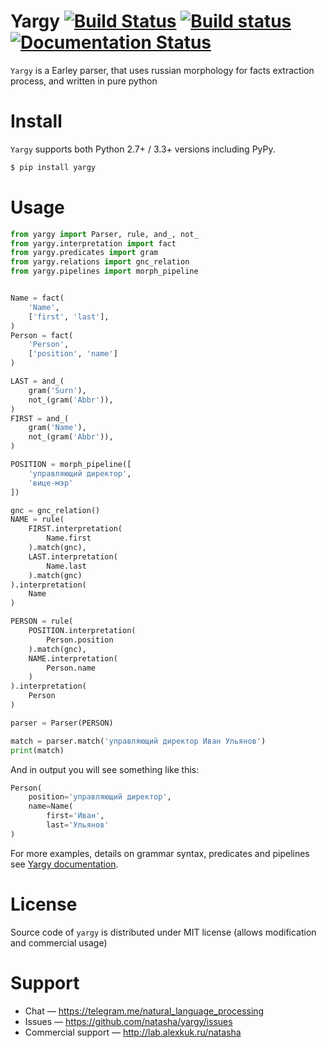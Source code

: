 # Yargy [![Build Status](https://travis-ci.org/natasha/yargy.svg?branch=master)](https://travis-ci.org/natasha/yargy) [![Build status](https://ci.appveyor.com/api/projects/status/ik1tf9n32yh9wfy5?svg=true)](https://ci.appveyor.com/project/dveselov/yargy) [![Documentation Status](https://readthedocs.org/projects/yargy/badge/?version=latest)](http://yargy.readthedocs.io/en/latest/?badge=latest)

`Yargy` is a Earley parser, that uses russian morphology for facts extraction process, and written in pure python

# Install

`Yargy` supports both Python 2.7+ / 3.3+ versions including PyPy.

```bash
$ pip install yargy
```

# Usage

```python
from yargy import Parser, rule, and_, not_
from yargy.interpretation import fact
from yargy.predicates import gram
from yargy.relations import gnc_relation
from yargy.pipelines import morph_pipeline


Name = fact(
    'Name',
    ['first', 'last'],
)
Person = fact(
    'Person',
    ['position', 'name']
)

LAST = and_(
    gram('Surn'),
    not_(gram('Abbr')),
)
FIRST = and_(
    gram('Name'),
    not_(gram('Abbr')),
)

POSITION = morph_pipeline([
    'управляющий директор',
    'вице-мэр'
])

gnc = gnc_relation()
NAME = rule(
    FIRST.interpretation(
        Name.first
    ).match(gnc),
    LAST.interpretation(
        Name.last
    ).match(gnc)
).interpretation(
    Name
)

PERSON = rule(
    POSITION.interpretation(
        Person.position
    ).match(gnc),
    NAME.interpretation(
        Person.name
    )
).interpretation(
    Person
)

parser = Parser(PERSON)

match = parser.match('управляющий директор Иван Ульянов')
print(match)

```

And in output you will see something like this:
```python
Person(
    position='управляющий директор',
    name=Name(
        first='Иван',
        last='Ульянов'
)
```

For more examples, details on grammar syntax, predicates and pipelines see [Yargy documentation](http://yargy.readthedocs.io/ru/latest/).

# License

Source code of `yargy` is distributed under MIT license (allows modification and commercial usage)

# Support

- Chat — https://telegram.me/natural_language_processing
- Issues — https://github.com/natasha/yargy/issues
- Commercial support — http://lab.alexkuk.ru/natasha
